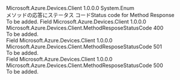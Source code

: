<Type Name="MethodResposeStatusCode" FullName="Microsoft.Azure.Devices.Client.MethodResposeStatusCode">
  <TypeSignature Language="C#" Value="public enum MethodResposeStatusCode" />
  <TypeSignature Language="ILAsm" Value=".class public auto ansi sealed MethodResposeStatusCode extends System.Enum" />
  <TypeSignature Language="DocId" Value="T:Microsoft.Azure.Devices.Client.MethodResposeStatusCode" />
  <TypeSignature Language="VB.NET" Value="Public Enum MethodResposeStatusCode" />
  <TypeSignature Language="F#" Value="type MethodResposeStatusCode = " />
  <AssemblyInfo>
    <AssemblyName>Microsoft.Azure.Devices.Client</AssemblyName>
    <AssemblyVersion>1.0.0.0</AssemblyVersion>
  </AssemblyInfo>
  <Base>
    <BaseTypeName>System.Enum</BaseTypeName>
  </Base>
  <Docs>
    <summary>
            <span data-ttu-id="1df33-101">メソッドの応答にステータス コード</span><span class="sxs-lookup"><span data-stu-id="1df33-101">Status code for Method Response</span></span>
            </summary>
    <remarks>To be added.</remarks>
  </Docs>
  <Members>
    <Member MemberName="BadRequest">
      <MemberSignature Language="C#" Value="BadRequest" />
      <MemberSignature Language="ILAsm" Value=".field public static literal valuetype Microsoft.Azure.Devices.Client.MethodResposeStatusCode BadRequest = int32(400)" />
      <MemberSignature Language="DocId" Value="F:Microsoft.Azure.Devices.Client.MethodResposeStatusCode.BadRequest" />
      <MemberSignature Language="VB.NET" Value="BadRequest" />
      <MemberSignature Language="F#" Value="BadRequest = 400" Usage="Microsoft.Azure.Devices.Client.MethodResposeStatusCode.BadRequest" />
      <MemberType>Field</MemberType>
      <AssemblyInfo>
        <AssemblyName>Microsoft.Azure.Devices.Client</AssemblyName>
        <AssemblyVersion>1.0.0.0</AssemblyVersion>
      </AssemblyInfo>
      <ReturnValue>
        <ReturnType>Microsoft.Azure.Devices.Client.MethodResposeStatusCode</ReturnType>
      </ReturnValue>
      <MemberValue>400</MemberValue>
      <Docs>
        <summary>To be added.</summary>
      </Docs>
    </Member>
    <Member MemberName="MethodNotImplemented">
      <MemberSignature Language="C#" Value="MethodNotImplemented" />
      <MemberSignature Language="ILAsm" Value=".field public static literal valuetype Microsoft.Azure.Devices.Client.MethodResposeStatusCode MethodNotImplemented = int32(501)" />
      <MemberSignature Language="DocId" Value="F:Microsoft.Azure.Devices.Client.MethodResposeStatusCode.MethodNotImplemented" />
      <MemberSignature Language="VB.NET" Value="MethodNotImplemented" />
      <MemberSignature Language="F#" Value="MethodNotImplemented = 501" Usage="Microsoft.Azure.Devices.Client.MethodResposeStatusCode.MethodNotImplemented" />
      <MemberType>Field</MemberType>
      <AssemblyInfo>
        <AssemblyName>Microsoft.Azure.Devices.Client</AssemblyName>
        <AssemblyVersion>1.0.0.0</AssemblyVersion>
      </AssemblyInfo>
      <ReturnValue>
        <ReturnType>Microsoft.Azure.Devices.Client.MethodResposeStatusCode</ReturnType>
      </ReturnValue>
      <MemberValue>501</MemberValue>
      <Docs>
        <summary>To be added.</summary>
      </Docs>
    </Member>
    <Member MemberName="UserCodeException">
      <MemberSignature Language="C#" Value="UserCodeException" />
      <MemberSignature Language="ILAsm" Value=".field public static literal valuetype Microsoft.Azure.Devices.Client.MethodResposeStatusCode UserCodeException = int32(500)" />
      <MemberSignature Language="DocId" Value="F:Microsoft.Azure.Devices.Client.MethodResposeStatusCode.UserCodeException" />
      <MemberSignature Language="VB.NET" Value="UserCodeException" />
      <MemberSignature Language="F#" Value="UserCodeException = 500" Usage="Microsoft.Azure.Devices.Client.MethodResposeStatusCode.UserCodeException" />
      <MemberType>Field</MemberType>
      <AssemblyInfo>
        <AssemblyName>Microsoft.Azure.Devices.Client</AssemblyName>
        <AssemblyVersion>1.0.0.0</AssemblyVersion>
      </AssemblyInfo>
      <ReturnValue>
        <ReturnType>Microsoft.Azure.Devices.Client.MethodResposeStatusCode</ReturnType>
      </ReturnValue>
      <MemberValue>500</MemberValue>
      <Docs>
        <summary>To be added.</summary>
      </Docs>
    </Member>
  </Members>
</Type>